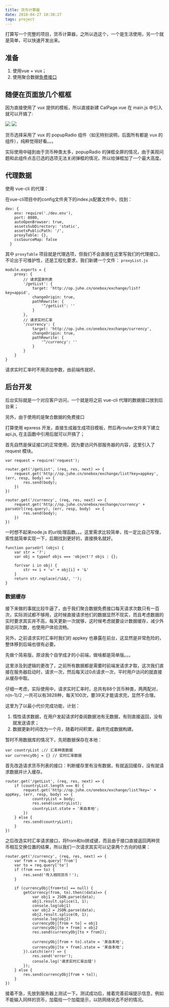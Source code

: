 ```yaml
---
title: 货币计算器
date: 2018-04-27 18:38:27
tags: project
---
```


打算写一个完整的项目，货币计算器，之所以选这个，一个是生活使用，另一个就是简单，可以快速开发出来。

<!-- more -->

## 准备

1. 使用vue + vux；
2. 使用聚合数据[免费接口](https://www.juhe.cn/docs/api/id/80)

## 随便在页面放几个框框

因为直接使用了 vux 提供的模板，所以直接新建 CalPage.vue 在 main.js 中引入就可以开搞了:

![](./2018-04-27-currency-calculator/02.jpg)
![](./2018-04-27-currency-calculator/01.jpg)

货币选择采用了 vux 的 popupRadio 组件（如无特别说明，后面所有都是 vux 的组件），纯粹觉得好看。。。

实际使用中碰到由于货币种类太多，popupRadio 的弹框全屏的情况，由于美观问题和此组件点击已选的选项无法关闭弹框的情况，所以给弹框加了一个最大高度。

## 代理数据

使用 vue-cli 的代理：

在vue-cli项目中的config文件夹下的index.js配置文件中，找到：

```
dev: {
    env: require('./dev.env'),
    port: 8080,
    autoOpenBrowser: true,
    assetsSubDirectory: 'static',
    assetsPublicPath: '/',
    proxyTable: {},   
    cssSourceMap: false
  }
```

其中 `proxyTable` 项目就是代理选项，但我们不会直接在这里写我们的代理接口，不论出于可维护性，还是工程化要求，我们新建一个文件： `proxyList.js`

```
module.exports = {
    proxy: {
        // 请求国家列表
        '/getList': {
            target: 'http://op.juhe.cn/onebox/exchange/list?key=appid',
            changeOrigin: true,
            pathRewrite: {
                '^/getList': ''
            }
        },
        // 请求实时汇率
        '/currency': {
            target: 'http://op.juhe.cn/onebox/exchange/currency',
            changeOrigin: true,
            pathRewrite: {
                '^/currency': ''
            }
        }
    }
}
```

请求实时汇率时不用添加参数，由前端传就好。

## 后台开发

后台实际就是一个对应客户访问，一个就是将之前 vue-cli 代理的数据接口放到后台来；

另外，由于使用的是聚合数据的免费接口

打算使用 epxress 开发，直接生成器生成项目模板，然后再router文件夹下建立 api.js, 在主函数中引用后就可以开搞了；

首先自然是保证接口的正常使用，因为要访问外部服务器的内容，这里引入了 request 模块。

```
var request = require('request');

router.get('/getList', (req, res, next) => {
    request.get('http://op.juhe.cn/onebox/exchange/list?key=appkey', (err, resp, body) => {
        res.send(body);
    })
})

router.get('/currency', (req, res, next) => {
    request.get('http://op.juhe.cn/onebox/exchange/currency' + parseUrl(req.query), (err, resp, body)  => {
        res.send(body);
    })
})

```

一时想不起来node.js 的url处理函数。。。这里需求比较简单，找一定比自己写慢，索性就简单实现一下，后期找到更好的，直接换名就好。

```
function parseUrl (objs) {
    var str = '?';
    var obj = typeof objs === 'object'? objs : {};

    for(var i in obj) {
        str += i + '=' + obj[i] + '&'
    }
    return str.replace(/\&$/, '');
}
```

### 数据缓存

接下来做的事就比较牛逼了，由于我们聚合数据免费接口每天请求次数只有一百次，实际测试都不够用，这时候直接请求他们的数据显然不现实，而且考虑数据的实时要求其实并不高，每天更新一次就够，这时候考虑就要设计数据缓存，减少外部访问次数，也使用户体验流畅。

另外，之前请求实时汇率时我们的 appkey 也暴露在前台，这显然是非常危险的，整体移到后端也很有必要。

先做个简易版，原谅我个自学成才的小前端，做啥都是简单版。。。

这里涉及到逻辑的更改了，之前所有数据都是需要时前端发请求才取，这次我们直接在服务器启动时，请求一次，然后每天过0点请求一次，平时用户访问的就直接从缓存中取。

仔细一考虑，实际使用中，请求实时汇率时，总共有88个货币种类，两两配对，n(n-1)/2 ,一共可以有3828种，每天100次，要39天才能请求完，显然不合理。

这里为了以最小代价完成功能，计划：

1. 惰性请求数据，在用户发起请求时查阅数据池有无数据，有则直接返回，没有就发送请求；
2. 数据更新时间改为一个月，随着时间积累，最终完成数据构建。

暂时不用数据库的情况下，先把数据保存在本地：

```
var countryList ;// 汇率种类数据
var currencyObj = {} // 实时汇率数据
```

首先改造请求货币列表的接口：判断缓存里有没有数据，有就返回缓存，没有就请求数据并计入缓存。

```
router.get('/getList', (req, res, next) => {
    if (countryList.length === 0) {
        request.get('http://op.juhe.cn/onebox/exchange/list?key=' + appKey, (err, resp, body) => {
            countryList = body;
            res.send(countryList);
            countryList.state = '来自本地';
        })
    } else {
        res.send(countryList);
    }
})
```

之后改造实时汇率请求接口，将from和to拼成键，而且由于接口直接返回两种货币相互交换位置的结果，所以我们一次请求其实可以记录两个方向的结果：

```
router.get('/currency', (req, res, next) => {
    var from = req.query['from']
    var to = req.query['to']
    if (from === to) {
        res.send('传入相同货币！');
    }
    
    if (currencyObj[from+to] == null) {
        getCurrency(from, to).then((data)=> {
            var obj1 = JSON.parse(data);
            obj1.result.splice(1, 1);
            console.log(obj1)
            var obj2 = JSON.parse(data);
            obj2.result.splice(0, 1);
            console.log(obj2)
            currencyObj[from + to] = obj1
            currencyObj[to + from] = obj2
            res.send(currencyObj[to + from]);

            currencyObj[from + to].state = '来自本地';
            currencyObj[to + from].state = '来自本地';
        }).catch((err) => {
            res.send('error');
            console.log('请求实时汇率出错')
        });
    } else {
        res.send(currencyObj[from + to]);
    }
})
```

接着不急，先放到服务器上测试一下。测试成功后，接着完善前端提示信息，例如不能输入同样的货币，加载给一个加载提示，以防网络状态不好的情况。

